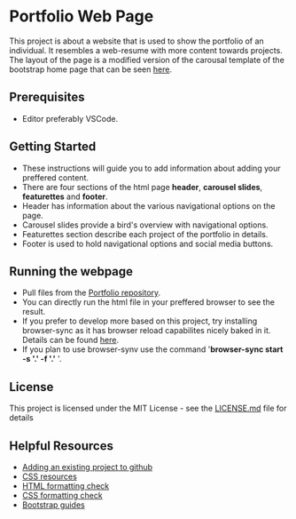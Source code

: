 # Portfolio Web Page

This project is about a website that is used to show the portfolio of an individual. It resembles a web-resume with more content towards projects. The layout of the page is a modified version of the carousal template of the bootstrap home page
that can be seen [here](http://getbootstrap.com/examples/carousel/).

## Prerequisites
* Editor preferably VSCode.
 
        
## Getting Started

* These instructions will guide you to add information about adding your preffered content.
* There are four sections of the html page **header**,  **carousel slides**,  **featurettes** and **footer**. 
* Header has information about the various navigational options on the page.
* Carousel slides provide a bird's overview with navigational options.
* Featurettes section describe each project of the portfolio in details.
* Footer is used to hold navigational options and social media buttons.


## Running the webpage
* Pull files  from the [Portfolio repository](https://github.com/Animesh420/portfolio).
* You can  directly run the html file in your preffered browser to see the result.
* If you prefer to develop more based on this project, try installing browser-sync as it has browser reload capabilites nicely      baked in it. Details can be found [here]("https://www.browsersync.io/").
* If you plan to use browser-synv use the command '**browser-sync start -s '.' -f '.'** '.



## License

This project is licensed under the MIT License - see the [LICENSE.md](LICENSE.md) file for details

## Helpful Resources
* [ Adding an existing project to github](https://help.github.com/articles/adding-an-existing-project-to-github-using-the-command-line/)
* [CSS resources](https://www.w3schools.com/css/css3_2dtransforms.asp)
* [HTML formatting check](https://validator.w3.org/#validate_by_input)
* [CSS formatting check](https://validator.w3.org/#validate_by_input)
* [Bootstrap guides](http://getbootstrap.com/)